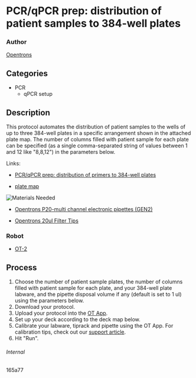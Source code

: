 # PCR/qPCR prep: distribution of patient samples to 384-well plates

### Author
[Opentrons](https://opentrons.com/)



## Categories
* PCR
     * qPCR setup

## Description
This protocol automates the distribution of patient samples to the wells of up to three 384-well plates in a specific arrangement shown in the attached plate map. The number of columns filled with patient sample for each plate can be specified (as a single comma-separated string of values between 1 and 12 like "8,8,12") in the parameters below.

Links:
* [PCR/qPCR prep: distribution of primers to 384-well plates](http://protocols.opentrons.com/protocol/559aa0)

* [plate map](https://s3.amazonaws.com/pf-upload-01/u-4256/0/2021-03-08/e373l2s/384%20plate%20map.png)

![Materials Needed](https://s3.amazonaws.com/opentrons-protocol-library-website/custom-README-images/001-General+Headings/materials.png)

* [Opentrons P20-multi channel electronic pipettes (GEN2)](https://shop.opentrons.com/collections/ot-2-robot/products/8-channel-electronic-pipette)

* [Opentrons 20ul Filter Tips](https://shop.opentrons.com/collections/opentrons-tips/products/opentrons-20ul-filter-tips)


### Robot
* [OT-2](https://opentrons.com/ot-2)


## Process
1. Choose the number of patient sample plates, the number of columns filled with patient sample for each plate, and your 384-well plate labware, and the pipette disposal volume if any (default is set to 1 ul) using the parameters below.
2. Download your protocol.
3. Upload your protocol into the [OT App](https://opentrons.com/ot-app).
4. Set up your deck according to the deck map below.
5. Calibrate your labware, tiprack and pipette using the OT App. For calibration tips, check out our [support article](https://support.opentrons.com/ot-2/getting-started-software-setup/deck-calibration).
6. Hit "Run".

###### Internal
165a77

